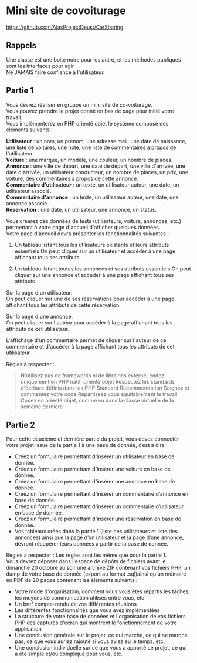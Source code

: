 # Mini site de covoiturage
https://github.com/AjaxProjectDeust/CarSharing

## Rappels
Une classe est une boite noire pour les autre, et les méthodes publiques sont les interfaces pour agir  
Ne JAMAIS faire confiance à l'utilisateur.

## Partie 1  
Vous devrez réaliser en groupe un mini site de co-voiturage.  
Vous pouvez prendre le projet donné en bas de page pour initié votre travail.  
Vous implémenterez en PHP orienté objet le système composé des éléments suivants :  

**Utilisateur** : un nom, un prénom, une adresse mail, une date de naissance, une liste de voitures, une note, une liste de commentaires à propos de l'utilisateur.  
**Voiture** : une marque, un modèle, une couleur, un nombre de places.  
**Annonce** : une ville de départ, une date de départ, une ville d'arrivée, une date d'arrivée, un utilisateur conducteur, un nombre de places, un prix, une voiture, des commentaires à propos de cette annonce.  
**Commentaire d'utilisateur** : un texte, un utilisateur auteur, une date, un utilisateur associé.  
**Commentaire d'annonce** : un texte, un utilisateur auteur, une date, une annonce associé.  
**Réservation** : une date, un utilisateur, une annonce, un status.  

Vous créerez des données de tests (utilisateurs, voiture, annonces, etc.) permettant à votre page d'accueil d'afficher quelques données.  
Votre page d'accueil devra présenter les fonctionnalités suivantes :

1. Un tableau listant tous les utilisateurs existants et leurs attributs essentiels
On peut cliquer sur un utilisateur et accéder à une page affichant tous ses attributs.  

2. Un tableau listant toutes les annonces et ses attributs essentiels
On peut cliquer sur une annonce et accéder à une page affichant tous ses attributs

Sur la page d'un utilisateur:  
On peut cliquer sur une de ses réservations pour accéder à une page affichant tous les attributs de cette réservation.  

Sur la page d'une annonce:  
On peut cliquer sur l'auteur pour accéder à la page affichant tous les attributs de cet utilisateur.  

L'affichage d'un commentaire permet de cliquer sur l'auteur de ce commentaire et d'accéder à la page affichant tous les attributs de cet utilisateur

Règles à respecter :  
> N'utilisez pas de frameworks ni de librairies externe, codez uniquement en PHP natif, orienté objet
Respectez les standards d'écriture définis dans les PHP Standard Recommendation
Soignez et commentez votre code
Répartissez vous équitablement le travail
Codez en orienté objet, comme vu dans la classe virtuelle de la semaine dernière

## Partie 2  
Pour cette deuxième et dernière partie du projet, vous devez connecter votre projet issue de la partie 1 à une base de donnée, c’est à dire :

- Créez un formulaire permettant d'insérer un utilisateur en base de donnée.  
- Créez un formulaire permettant d'insérer une voiture en base de donnée.  
- Créez un formulaire permettant d'insérer une annonce en base de donnée.  
- Créez un formulaire permettant d'insérer un commentaire d’annonce en base de donnée.  
- Créez un formulaire permettant d'insérer un commentaire d’utilisateur en base de donnée.  
- Créez un formulaire permettant d'insérer une réservation en base de donnée.  
- Vos tableaux créés dans la partie 1 (liste des utilisateurs et liste des annonces)   ainsi que la page d’un utilisateur et la page d’une annonce, devront récupérer leurs données à partir de la base de donnée.

Règles à respecter :
Les règles sont les même que pour la partie 1.  
Vous devrez déposer dans l'espace de dépôts de fichiers avant le dimanche 20 octobre au soir une archive ZIP contenant vos fichiers PHP, un dump de votre base de donnée  (export au format .sql)ainsi qu'un mémoire en PDF de 20 pages contenant les éléments suivants :

- Votre mode d'organisation, comment vous vous êtes répartis les tâches, les moyens de communication utilisés entre vous, etc
- Un bref compte-rendu de vos différentes réunions
- Les différentes fonctionnalités que vous avez implémentées
- La structure de votre base de données et l'organisation de vos fichiers PHP
des captures d'écran qui montrent le fonctionnement de votre application
- Une conclusion générale sur le projet, ce qui marche, ce qui ne marche pas, ce que vous auriez rajouté si vous aviez eu le temps, etc.
- Une conclusion individuelle sur ce que vous a apporté ce projet, ce qui a été simple et/ou compliqué pour vous, etc.